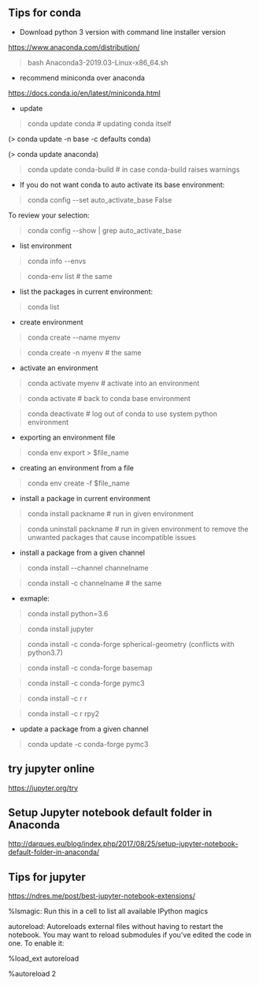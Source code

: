 Tips for conda
-----------------

- Download python 3 version with command line installer version

https://www.anaconda.com/distribution/

> bash Anaconda3-2019.03-Linux-x86_64.sh

- recommend miniconda over anaconda 

https://docs.conda.io/en/latest/miniconda.html

- update 

> conda update conda # updating conda itself

(> conda update -n base -c defaults conda)

(> conda update anaconda)

> conda update conda-build # in case conda-build raises warnings

- If you do not want conda to auto activate its base environment:

> conda config --set auto_activate_base False

To review your selection:

> conda config --show | grep auto_activate_base

- list environment

> conda info --envs

> conda-env list # the same

- list the packages in current environment:

> conda list

- create environment

> conda create --name myenv

> conda create -n myenv # the same

- activate an environment

> conda activate myenv # activate into an environment

> conda activate  # back to conda base environment

> conda deactivate # log out of conda to use system python environment

- exporting an environment file

> conda env export > $file_name

- creating an environment from a file

> conda env create -f $file_name

- install a package in current environment

> conda install packname # run in given environment

> conda uninstall packname # run in given environment to remove the unwanted packages that cause incompatible issues

- install a package from a given channel

> conda install --channel channelname <package>

> conda install -c channelname <package> # the same

- exmaple:

> conda install python=3.6

> conda install jupyter

> conda install -c conda-forge spherical-geometry (conflicts with python3.7)

> conda install -c conda-forge basemap 

> conda install -c conda-forge pymc3

> conda install -c r r 

> conda install -c r rpy2

- update a package from a given channel

> conda update -c conda-forge pymc3


try jupyter online
---------------------

https://jupyter.org/try

Setup Jupyter notebook default folder in Anaconda
---------------------------------------------------

http://darques.eu/blog/index.php/2017/08/25/setup-jupyter-notebook-default-folder-in-anaconda/


Tips for jupyter
-----------------

https://ndres.me/post/best-jupyter-notebook-extensions/

%lsmagic: Run this in a cell to list all available IPython magics

autoreload: Autoreloads external files without having to restart the notebook. You may want to reload submodules if you've edited the code in one.
To enable it:

%load_ext autoreload

%autoreload 2
